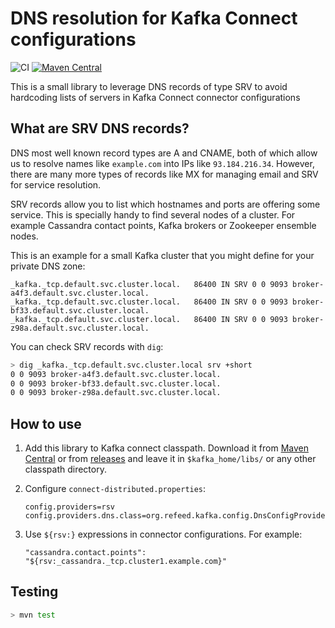 # DNS resolution for Kafka Connect configurations

![CI](https://github.com/sortega/connect-dns-provider/workflows/CI/badge.svg?event=push)
[![Maven Central](https://maven-badges.herokuapp.com/maven-central/org.refeed/connect-dns-provider/badge.svg)](https://maven-badges.herokuapp.com/maven-central/org.refeed/connect-dns-provider)

This is a small library to leverage DNS records of type SRV to avoid
hardcoding lists of servers in Kafka Connect connector configurations

## What are SRV DNS records?

DNS most well known record types are A and CNAME, both of which allow us to
resolve names like `example.com` into IPs like `93.184.216.34`. However,
there are many more types of records like MX for managing email and SRV for
service resolution.

SRV records allow you to list which hostnames and ports are offering some
service. This is specially handy to find several nodes of a cluster. For
example Cassandra contact points, Kafka brokers or Zookeeper ensemble nodes.

This is an example for a small Kafka cluster that you might define for your
private DNS zone:

```
_kafka._tcp.default.svc.cluster.local.   86400 IN SRV 0 0 9093 broker-a4f3.default.svc.cluster.local.
_kafka._tcp.default.svc.cluster.local.   86400 IN SRV 0 0 9093 broker-bf33.default.svc.cluster.local.
_kafka._tcp.default.svc.cluster.local.   86400 IN SRV 0 0 9093 broker-z98a.default.svc.cluster.local.
```

You can check SRV records with `dig`:

```bash
> dig _kafka._tcp.default.svc.cluster.local srv +short
0 0 9093 broker-a4f3.default.svc.cluster.local.
0 0 9093 broker-bf33.default.svc.cluster.local.
0 0 9093 broker-z98a.default.svc.cluster.local.
```

## How to use

1. Add this library to Kafka connect classpath. Download it from 
   [Maven Central][maven-central-redir] or from [releases](releases) and
   leave it in `$kafka_home/libs/` or any other classpath directory.
   
2. Configure `connect-distributed.properties`:

   ```properties
   config.providers=rsv
   config.providers.dns.class=org.refeed.kafka.config.DnsConfigProvider
   ```
3. Use `${rsv:}` expressions in connector configurations. For example:

   ```
   "cassandra.contact.points": "${rsv:_cassandra._tcp.cluster1.example.com}"
   ```
   
[maven-central-redir]: https://maven-badges.herokuapp.com/maven-central/org.refeed/connect-dns-provider

## Testing

```bash
> mvn test
```